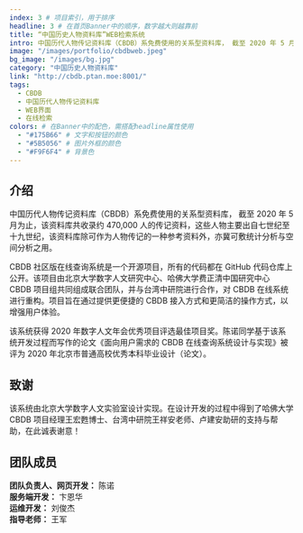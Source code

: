 ```yaml
---
index: 3 # 项目索引，用于排序
headline: 3 # 在首页Banner中的顺序，数字越大则越靠前
title: “中国历史人物资料库”WEB检索系统
intro: 中国历代人物传记资料库（CBDB）系免费使用的关系型资料库， 截至 2020 年 5 月为止，该资料库共收录约 470,000 人的传记资料，这些人物主要出自七世纪至十九世纪，该资料库除可作为人物传记的一种参考资料外，亦冀可敷统计分析与空间分析之用。
image: "/images/portfolio/cbdbweb.jpeg"
bg_image: "/images/bg.jpg"
category: "中国历史人物资料库"
link: "http://cbdb.ptan.moe:8001/"
tags:
  - CBDB
  - 中国历代人物传记资料库
  - WEB界面
  - 在线检索
colors: # 在Banner中的配色，需搭配headline属性使用
  - "#175B66" # 文字和按钮的颜色
  - "#5B5056" # 图片外框的颜色
  - "#F9F6F4" # 背景色
---
```


## 介绍

中国历代人物传记资料库（CBDB）系免费使用的关系型资料库， 截至 2020 年 5 月为止，该资料库共收录约 470,000 人的传记资料，这些人物主要出自七世纪至十九世纪，该资料库除可作为人物传记的一种参考资料外，亦冀可敷统计分析与空间分析之用。

CBDB 社区版在线查询系统是一个开源项目，所有的代码都在 GitHub 代码仓库上公开。该项目由北京大学数字人文研究中心、哈佛大学费正清中国研究中心 CBDB 项目组共同组成联合团队，并与台湾中研院进行合作，对 CBDB 在线系统进行重构。项目旨在通过提供更便捷的 CBDB 接入方式和更简洁的操作方式，以增强用户体验。

该系统获得 2020 年数字人文年会优秀项目评选最佳项目奖。陈诺同学基于该系统开发过程而写作的论文《面向用户需求的 CBDB 在线查询系统设计与实现》被评为 2020 年北京市普通高校优秀本科毕业设计（论文）。

## 致谢

该系统由北京大学数字人文实验室设计实现。在设计开发的过程中得到了哈佛大学 CBDB 项目经理王宏甦博士、台湾中研院王祥安老师、卢建安助研的支持与帮助，在此诚表谢意！

## 团队成员

**团队负责人、网页开发：** 陈诺  
**服务端开发：** 卞恩华  
**运维开发：** 刘俊杰  
**指导老师：** 王军
